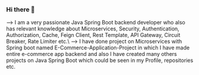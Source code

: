 ### Hi there 👋

<!--
**Rahul-Dwivedi-07/Rahul-Dwivedi-07** is a ✨ _special_ ✨ repository because its `README.md` (this file) appears on your GitHub profile.

Here are some ideas to get you started:

- 🔭 I’m currently working on ...
- 🌱 I’m currently learning ...
- 👯 I’m looking to collaborate on ...
- 🤔 I’m looking for help with ...
- 💬 Ask me about ...
- 📫 How to reach me: ...
- 😄 Pronouns: ...
- ⚡ Fun fact: ...
-->

--> I am a very passionate Java Spring Boot backend developer who also has relevant knowledge about Microservices, Security, Authentication, Authorization, Cache, Feign Client, Rest Template, API Gateway, Circuit Breaker, Rate Limiter etc.\ 
--> I have done project on Microservices with Spring boot named E-Commerce-Application-Project in which I have made entire e-commerce app backend and also I have created many others projects on Java Spring Boot which could be seen in my Profile, repositories etc.
